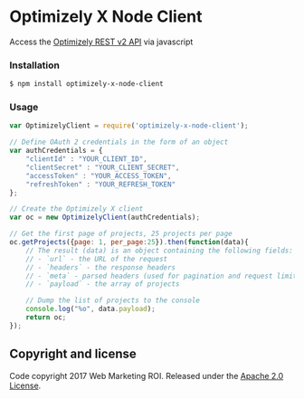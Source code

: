 # Optimizely X Node Client

Access the [Optimizely REST v2 API](https://developers.optimizely.com/x/rest/v2/index.html) via javascript

### Installation

```bash
$ npm install optimizely-x-node-client
```

### Usage

```js
var OptimizelyClient = require('optimizely-x-node-client');

// Define OAuth 2 credentials in the form of an object
var authCredentials = {
    "clientId" : "YOUR_CLIENT_ID",
    "clientSecret" : "YOUR_CLIENT_SECRET",
    "accessToken" : "YOUR_ACCESS_TOKEN",
    "refreshToken" : "YOUR_REFRESH_TOKEN"
};

// Create the Optimizely X client
var oc = new OptimizelyClient(authCredentials);

// Get the first page of projects, 25 projects per page
oc.getProjects({page: 1, per_page:25}).then(function(data){ 
    // The result (data) is an object containing the following fields:
    // - `url` - the URL of the request
    // - `headers` - the response headers
    // - `meta` - parsed headers (used for pagination and request limiting)
    // - `payload` - the array of projects

    // Dump the list of projects to the console
    console.log("%o", data.payload);
    return oc;
});
```

## Copyright and license

Code copyright 2017 Web Marketing ROI. Released under the [Apache 2.0 License](http://www.apache.org/licenses/LICENSE-2.0).

